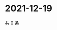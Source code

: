 # 2021-12-19

共 0 条

<!-- BEGIN WEIBO -->
<!-- 最后更新时间 Sun Dec 19 2021 13:14:11 GMT+0800 (China Standard Time) -->

<!-- END WEIBO -->
